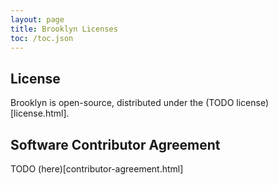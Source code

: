 ```yaml
---
layout: page
title: Brooklyn Licenses
toc: /toc.json
---
```


## License

Brooklyn is open-source, distributed under the (TODO license)[license.html].


## Software Contributor Agreement
 
TODO (here)[contributor-agreement.html]
